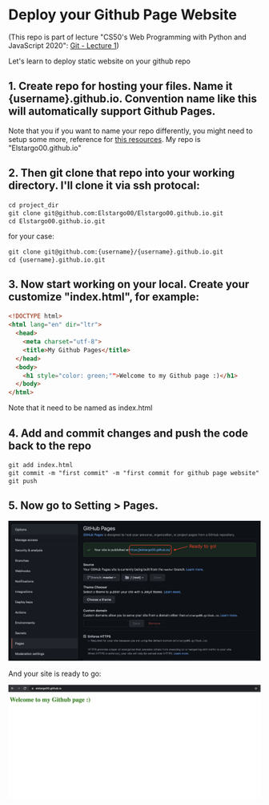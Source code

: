 # Deploy your Github Page Website
(This repo is part of lecture "CS50's Web Programming with Python and JavaScript 2020": <a href="https://www.youtube.com/watch?v=NcoBAfJ6l2Q">Git - Lecture 1<a>)

Let's learn to deploy static website on your github repo

## 1. Create repo for hosting your files. Name it {username}.github.io. Convention name like this will automatically support Github Pages. 
Note that you if you want to name your repo differently, you might need to setup some more, reference for <a href="https://docs.github.com/en/pages/configuring-a-custom-domain-for-your-github-pages-site">this resources<a>.
My repo is "Elstargo00.github.io"

## 2. Then git clone that repo into your working directory. I'll clone it via ssh protocal:

``` 
cd project_dir
git clone git@github.com:Elstargo00/Elstargo00.github.io.git
cd Elstargo00.github.io.git
```

for your case:

```
git clone git@github.com:{username}/{username}.github.io.git
cd {username}.github.io.git
```

## 3. Now start working on your local. Create your customize "index.html", for example:

```HTML
<!DOCTYPE html>
<html lang="en" dir="ltr">
  <head>
    <meta charset="utf-8">
    <title>My Github Pages</title>
  </head>
  <body>
    <h1 style="color: green;"">Welcome to my Github page :)</h1>
  </body>
</html>
```

Note that it need to be named as index.html

## 4. Add and commit changes and push the code back to the repo

```
git add index.html
git commit -m "first commit" -m "first commit for github page website"
git push
```

## 5. Now go to Setting > Pages.

<img width="700px" src="https://raw.githubusercontent.com/Elstargo00/Elstargo00.github.io/master/setting_pages.png">
                                                                                                    
And your site is ready to go:
                                                                                                    
                                                                                                    
<img width="700px" src="https://raw.githubusercontent.com/Elstargo00/Elstargo00.github.io/master/page_example.png">
